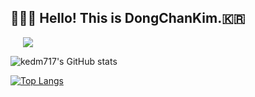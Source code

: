 ## 🧑🏻‍💻 Hello! This is DongChanKim.🇰🇷

<a href="https://velog.io/@kedmm717">
    <img 
        src="http://img.shields.io/badge/-제 블로그 주소입니다.-222222?style=flat&logo=Vector Logo Zone&link=https://velog.io/@kedmm717"
        style="height : auto; margin-left : 20px; margin-right : 10px;"/>
</a>


![kedm717's GitHub stats](https://github-readme-stats.vercel.app/api?username=kedm717&theme=tokyonight&show_icons=true)

[![Top Langs](https://github-readme-stats.vercel.app/api/top-langs/?username=kedm717&layout=compact&theme=tokyonight&langs_count=7)](https://github.com/anuraghazra/github-readme-stats)
<!--
**kedm717/kedm717** is a ✨ _special_ ✨ repository because its `README.md` (this file) appears on your GitHub profile.

Here are some ideas to get you started:

- 🔭 I’m currently working on ...
- 🌱 I’m currently learning ...
- 👯 I’m looking to collaborate on ...
- 🤔 I’m looking for help with ...
- 💬 Ask me about ...
- 📫 How to reach me: ...
- 😄 Pronouns: ...
- ⚡ Fun fact: ...
-->
